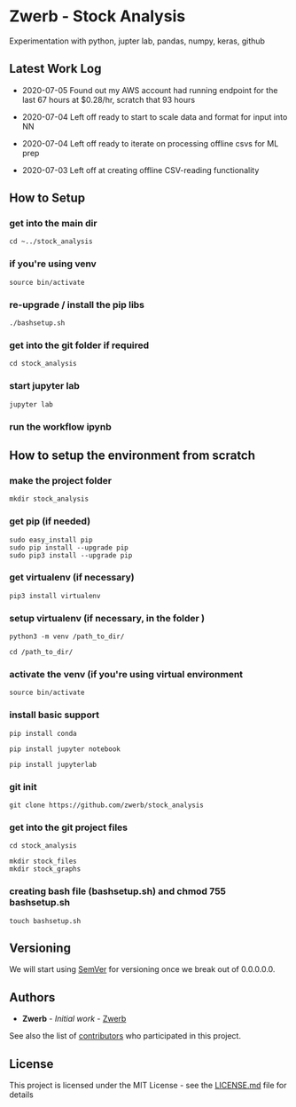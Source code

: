 # Zwerb - Stock Analysis 

Experimentation with python, jupter lab, pandas, numpy, keras, github

## Latest Work Log

* 2020-07-05 Found out my AWS account had running endpoint for the last 67 hours at $0.28/hr, scratch that 93 hours

* 2020-07-04 Left off ready to start to scale data and format for input into NN

* 2020-07-04 Left off ready to iterate on processing offline csvs for ML prep

* 2020-07-03 Left off at creating offline CSV-reading functionality


## How to Setup

### get into the main dir 

```
cd ~../stock_analysis
```

### if you're using venv

```
source bin/activate
```

### re-upgrade / install the pip libs

```
./bashsetup.sh
```
### get into the git folder if required

```
cd stock_analysis
```

### start jupyter lab

```
jupyter lab
```

### run the workflow ipynb

## How to setup the environment from scratch

### make the project folder

```
mkdir stock_analysis
```

### get pip (if needed)

```
sudo easy_install pip
sudo pip install --upgrade pip
sudo pip3 install --upgrade pip
```

### get virtualenv (if necessary)

```
pip3 install virtualenv
```

### setup virtualenv (if necessary, in the folder )

```
python3 -m venv /path_to_dir/

cd /path_to_dir/
```

### activate the venv (if you're using virtual environment

```
source bin/activate
```

### install basic support

```
pip install conda

pip install jupyter notebook

pip install jupyterlab
```

### git init

```
git clone https://github.com/zwerb/stock_analysis
```

### get into the git project files

```
cd stock_analysis

mkdir stock_files
mkdir stock_graphs
```

### creating bash file (bashsetup.sh) and chmod 755 bashsetup.sh

```
touch bashsetup.sh
```

## Versioning

We will start using [SemVer](http://semver.org/) for versioning once we break out of 0.0.0.0.0.

## Authors

* **Zwerb** - *Initial work* - [Zwerb](https://www.zwerb.com)

See also the list of [contributors](https://github.com/your/project/contributors) who participated in this project.

## License

This project is licensed under the MIT License - see the [LICENSE.md](LICENSE.md) file for details


